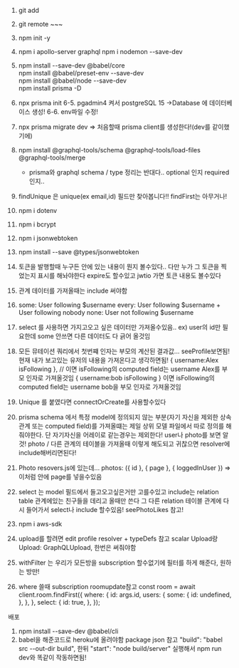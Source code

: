 1. git add
2. git remote ~~~
3. npm init -y
4. npm i apollo-server graphql
   npm i nodemon --save-dev

5. npm install --save-dev @babel/core  
   npm install @babel/preset-env --save-dev  
   npm install @babel/node --save-dev  
   npm install prisma -D

6. npx prisma init
   6-5. pgadmin4 켜서 postgreSQL 15 ->Database 에 데이터베이스 생성!
   6-6. env파일 수정!
7. npx prisma migrate dev => 처음할때 prisma client를 생성한다!(dev를 같이했기에)
8. npm install @graphql-tools/schema @graphql-tools/load-files @graphql-tools/merge

   - prisma와 graphql schema / type 정리는 반대다.. optional 인지 required인지..

9. findUnique 은 unique(ex email,id) 필드만 찾아봅니다!! findFirst는 아무거나!
10. npm i dotenv
11. npm i bcrypt
12. npm i jsonwebtoken
13. npm install --save @types/jsonwebtoken
14. 토큰을 발행할때 누구든 안에 있는 내용이 뭔지 볼수있다.. 다만 누가 그 토큰을 찍었는지 표시를 해놔야한다
    expire도 할수있고 jwtio 가면 토큰 내용도 볼수있다

15. 관계 데이터를 가져올때는 include 써야함
16. some: User following $username
    every: User following $username + User following nobody
    none: User not following $username
17. select 를 사용하면 가지고오고 싶은 데이터만 가져올수있음.. ex) user의 id만 필요한데 some 안쓰면 다른
    데이터도 다 긁어 올것임
18. 모든 뮤테이션 쿼리에서 첫번쨰 인자는 부모의 계산된 결과값... seeProfile보면됨!
    현재 내가 보고있는 유저의 내용을 가져온다고 생각하면됨!
    {
    username:Alex
    isFollowing
    }, // 이면 isFollowing의 computed field는 username Alex를 부모 인자로 가져올것임
    {
    username:bob
    isFollowing
    } 이면 isFollowing의 computed field는 username bob을 부모 인자로 가져올것임
19. Unique 를 붙였다면 connectOrCreate를 사용할수있다
20. prisma schema 에서 특정 model에 정의되지 않는 부분(자기 자신을 제외한 상속 관계 또는 computed field)를 가져올떄는 제일 상위 모델 파일에서 따로 정의를 해줘야한다. 단 자기자신을 어레이로 같는경우는 제외한다! user나 photo를 보면 알것! photo / 다른 관계의 테이블을 가져올때 이렇게 해도되고 귀찮으면 resolver에 include해버리면된다!

21. Photo resovers.js에 있는데... photos: ({ id }, { page }, { loggedInUser }) => 이처럼 안에 page를 넣을수있음

22. select 는 model 필드에서 들고오고싶은거만 고를수있고 include는 relation table 관계에있는 친구들을 데리고 올때만 쓴다 그 다른 relation 테이블 관계에 다시 들어가서 select나 include 할수있음! seePhotoLikes 참고!

23. npm i aws-sdk
24. upload를 할려면 edit profile resolver + typeDefs 참고 scalar Upload랑 Upload: GraphQLUpload, 한번은 써줘야함

25. withFilter 는 우리가 모든방을 subscription 할수없기에 필터를 하게 해준다, 원하는 방만!

26. where 쓸때 subscription roomupdate참고
    const room = await client.room.findFirst({
    where: {
    id: args.id,
    users: {
    some: {
    id: undefined,
    },
    },
    },
    select: {
    id: true,
    },
    });

배포

1.  npm install --save-dev @babel/cli
2.  babel을 해준코드로 heroku에 올려야함 package json 참고
    "build": "babel src --out-dir build", 한뒤
    "start": "node build/server" 실행해서 npm run dev와 똑같이 작동하면됨!
